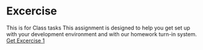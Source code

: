 # Excercise
This is for Class tasks
This assignment is designed to help you get set up with your development environment and with our homework turn-in system. 
[Get Excercise 1](https://github.com/yasasjayaweera/Excercise/blob/main/Excercise.md)

